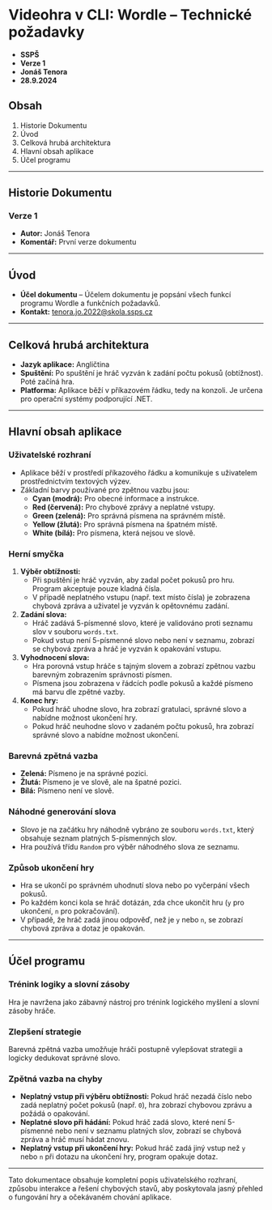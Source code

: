 # Videohra v CLI: Wordle – Technické požadavky
* **SSPŠ**
* **Verze 1**
* **Jonáš Tenora**
* **28.9.2024**

## Obsah
1. Historie Dokumentu
2. Úvod
3. Celková hrubá architektura
4. Hlavní obsah aplikace
5. Účel programu

---

## Historie Dokumentu
### Verze 1
* **Autor:** Jonáš Tenora
* **Komentář:** První verze dokumentu

---

## Úvod
* **Účel dokumentu** – Účelem dokumentu je popsání všech funkcí programu Wordle a funkčních požadavků.
* **Kontakt:** tenora.jo.2022@skola.ssps.cz

---

## Celková hrubá architektura
* **Jazyk aplikace:** Angličtina
* **Spuštění:** Po spuštění je hráč vyzván k zadání počtu pokusů (obtížnost). Poté začíná hra.
* **Platforma:** Aplikace běží v příkazovém řádku, tedy na konzoli. Je určena pro operační systémy podporující .NET.

---

## Hlavní obsah aplikace

### Uživatelské rozhraní
* Aplikace běží v prostředí příkazového řádku a komunikuje s uživatelem prostřednictvím textových výzev.
* Základní barvy používané pro zpětnou vazbu jsou:
  - **Cyan (modrá):** Pro obecné informace a instrukce.
  - **Red (červená):** Pro chybové zprávy a neplatné vstupy.
  - **Green (zelená):** Pro správná písmena na správném místě.
  - **Yellow (žlutá):** Pro správná písmena na špatném místě.
  - **White (bílá):** Pro písmena, která nejsou ve slově.

### Herní smyčka
1. **Výběr obtížnosti:** 
   - Při spuštění je hráč vyzván, aby zadal počet pokusů pro hru. Program akceptuje pouze kladná čísla.
   - V případě neplatného vstupu (např. text místo čísla) je zobrazena chybová zpráva a uživatel je vyzván k opětovnému zadání.
2. **Zadání slova:** 
   - Hráč zadává 5-písmenné slovo, které je validováno proti seznamu slov v souboru `words.txt`.
   - Pokud vstup není 5-písmenné slovo nebo není v seznamu, zobrazí se chybová zpráva a hráč je vyzván k opakování vstupu.
3. **Vyhodnocení slova:** 
   - Hra porovná vstup hráče s tajným slovem a zobrazí zpětnou vazbu barevným zobrazením správnosti písmen.
   - Písmena jsou zobrazena v řádcích podle pokusů a každé písmeno má barvu dle zpětné vazby.
4. **Konec hry:** 
   - Pokud hráč uhodne slovo, hra zobrazí gratulaci, správné slovo a nabídne možnost ukončení hry.
   - Pokud hráč neuhodne slovo v zadaném počtu pokusů, hra zobrazí správné slovo a nabídne možnost ukončení.

### Barevná zpětná vazba
- **Zelená:** Písmeno je na správné pozici.
- **Žlutá:** Písmeno je ve slově, ale na špatné pozici.
- **Bílá:** Písmeno není ve slově.

### Náhodné generování slova
- Slovo je na začátku hry náhodně vybráno ze souboru `words.txt`, který obsahuje seznam platných 5-písmenných slov.
- Hra používá třídu `Random` pro výběr náhodného slova ze seznamu.

### Způsob ukončení hry
- Hra se ukončí po správném uhodnutí slova nebo po vyčerpání všech pokusů.
- Po každém konci kola se hráč dotázán, zda chce ukončit hru (`y` pro ukončení, `n` pro pokračování).
- V případě, že hráč zadá jinou odpověď, než je `y` nebo `n`, se zobrazí chybová zpráva a dotaz je opakován.

---

## Účel programu

### Trénink logiky a slovní zásoby
Hra je navržena jako zábavný nástroj pro trénink logického myšlení a slovní zásoby hráče.

### Zlepšení strategie
Barevná zpětná vazba umožňuje hráči postupně vylepšovat strategii a logicky dedukovat správné slovo.

### Zpětná vazba na chyby
- **Neplatný vstup při výběru obtížnosti:** Pokud hráč nezadá číslo nebo zadá neplatný počet pokusů (např. `0`), hra zobrazí chybovou zprávu a požádá o opakování.
- **Neplatné slovo při hádání:** Pokud hráč zadá slovo, které není 5-písmenné nebo není v seznamu platných slov, zobrazí se chybová zpráva a hráč musí hádat znovu.
- **Neplatný vstup při ukončení hry:** Pokud hráč zadá jiný vstup než `y` nebo `n` při dotazu na ukončení hry, program opakuje dotaz.

---

Tato dokumentace obsahuje kompletní popis uživatelského rozhraní, způsobu interakce a řešení chybových stavů, aby poskytovala jasný přehled o fungování hry a očekávaném chování aplikace.
